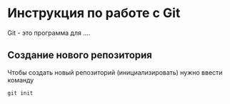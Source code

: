 # Инструкция по работе с Git

Git - это программа для ....
## Создание нового репозитория

Чтобы создать новый репозиторий (инициализировать) нужно ввести команду

    git init
